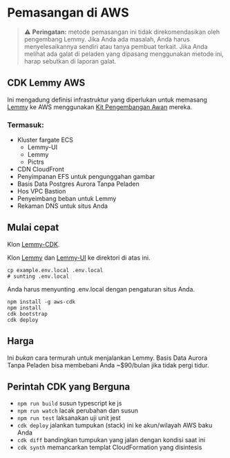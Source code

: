 # Pemasangan di AWS

> ⚠️ **Peringatan:** metode pemasangan ini tidak direkomendasikan oleh pengembang Lemmy. Jika Anda ada masalah, Anda harus menyelesaikannya sendiri atau tanya pembuat terkait. Jika Anda melihat ada galat di peladen yang dipasang menggunakan metode ini, harap sebutkan di laporan galat.

## CDK Lemmy AWS

Ini mengadung definisi infrastruktur yang diperlukan untuk memasang [Lemmy](https://github.com/LemmyNet/lemmy) ke AWS menggunakan [Kit Pengembangan Awan](https://docs.aws.amazon.com/cdk/latest/guide/home.html) mereka.

### Termasuk:

- Kluster fargate ECS
  - Lemmy-UI
  - Lemmy
  - Pictrs
- CDN CloudFront
- Penyimpanan EFS untuk pengunggahan gambar
- Basis Data Postgres Aurora Tanpa Peladen
- Hos VPC Bastion
- Penyeimbang beban untuk Lemmy
- Rekaman DNS untuk situs Anda

## Mulai cepat

Klon [Lemmy-CDK](https://github.com/jetbridge/lemmy-cdk).

Klon [Lemmy](https://github.com/LemmyNet/lemmy) dan [Lemmy-UI](https://github.com/LemmyNet/lemmy-ui) ke direktori di atas ini.

```shell
cp example.env.local .env.local
# sunting .env.local
```

Anda harus menyunting .env.local dengan pengaturan situs Anda.

```shell
npm install -g aws-cdk
npm install
cdk bootstrap
cdk deploy
```

## Harga

Ini _bukan_ cara termurah untuk menjalankan Lemmy. Basis Data Aurora Tanpa Peladen bisa membebani Anda ~$90/bulan jika tidak pergi tidur.

## Perintah CDK yang Berguna

- `npm run build` susun typescript ke js
- `npm run watch` lacak perubahan dan susun
- `npm run test` laksanakan uji unit jest
- `cdk deploy` jalankan tumpukan (stack) ini ke akun/wilayah AWS baku Anda
- `cdk diff` bandingkan tumpukan yang jalan dengan kondisi saat ini
- `cdk synth` memancarkan templat CloudFormation yang disintesis
